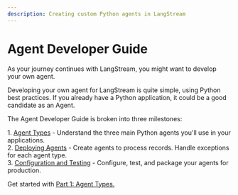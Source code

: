 ```yaml
---
description: Creating custom Python agents in LangStream
---
```


# Agent Developer Guide

As your journey continues with LangStream, you might want to develop your own agent.&#x20;

Developing your own agent for LangStream is quite simple, using Python best practices. If you already have a Python application, it could be a good candidate as an Agent.

The Agent Developer Guide is broken into three milestones:

1\. [Agent Types](agent-types.md) - Understand the three main Python agents you'll use in your applications.\
2\. [Deploying Agents](agent-creation.md) - Create agents to process records. Handle exceptions for each agent type.\
3\. [Configuration and Testing](configuration-and-testing.md) - Configure, test, and package your agents for production.

Get started with [Part 1: Agent Types.](agent-types.md)

###

